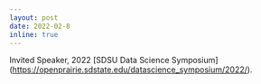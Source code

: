 ```yaml
---
layout: post
date: 2022-02-8
inline: true
---
```


Invited Speaker, 2022 [SDSU Data Science Symposium] (https://openprairie.sdstate.edu/datascience_symposium/2022/).
